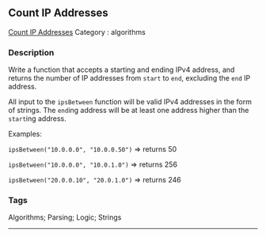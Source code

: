 ## Count IP Addresses
[Count IP Addresses](https://www.codewars.com/kata/count-ip-addresses)
Category : algorithms

### Description
Write a function that accepts a starting and ending IPv4 address, and returns the number of IP addresses from `start` to `end`, excluding the `end` IP address. 



All input to the `ipsBetween` function will be valid IPv4 addresses in the form of strings. The `end`ing address will be  at least one address higher than the `start`ing address.





Examples:



`ipsBetween("10.0.0.0", "10.0.0.50")` => returns 50 


`ipsBetween("10.0.0.0", "10.0.1.0")` => returns 256 


`ipsBetween("20.0.0.10", "20.0.1.0")` => returns 246

### Tags
Algorithms; Parsing; Logic; Strings

- - -

